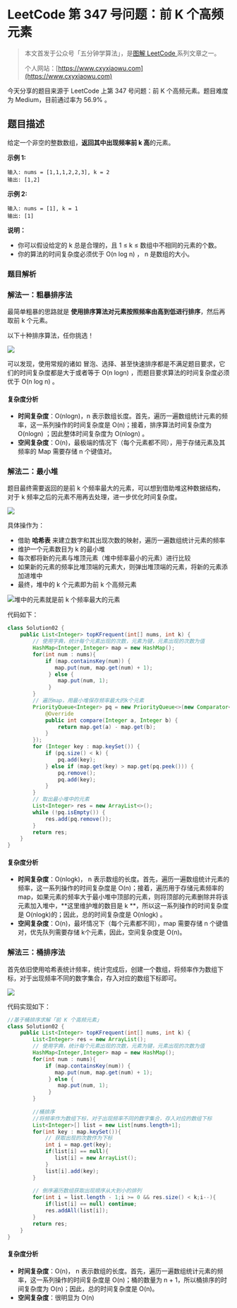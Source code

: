 # LeetCode 第 347 号问题：前 K 个高频元素

> 本文首发于公众号「五分钟学算法」，是[图解 LeetCode ](<https://github.com/MisterBooo/LeetCodeAnimation>)系列文章之一。
>
> 个人网站：[https://www.cxyxiaowu.com](https://www.cxyxiaowu.com)

今天分享的题目来源于 LeetCode 上第 347 号问题：前 K 个高频元素。题目难度为 Medium，目前通过率为 56.9% 。

## 题目描述

给定一个非空的整数数组，**返回其中出现频率前 k 高**的元素。

**示例 1:**

```
输入: nums = [1,1,1,2,2,3], k = 2
输出: [1,2]
```

**示例 2:**

```
输入: nums = [1], k = 1
输出: [1]
```

**说明：**

- 你可以假设给定的 k 总是合理的，且 1 ≤ k ≤ 数组中不相同的元素的个数。
- 你的算法的时间复杂度必须优于 O(n log n) ， n 是数组的大小。

### 题目解析

### 解法一：粗暴排序法

最简单粗暴的思路就是 **使用排序算法对元素按照频率由高到低进行排序**，然后再取前  k 个元素。

以下十种排序算法，任你挑选！

![](https://blog-1257126549.cos.ap-guangzhou.myqcloud.com/blog/qya5e.png)

可以发现，使用常规的诸如 冒泡、选择、甚至快速排序都是不满足题目要求，它们的时间复杂度都是大于或者等于 O(n log⁡n) ，而题目要求算法的时间复杂度必须优于 O(n log n) 。

#### 复杂度分析

- **时间复杂度**：O(nlogn)，n 表示数组长度。首先，遍历一遍数组统计元素的频率，这一系列操作的时间复杂度是 O(n)；接着，排序算法时间复杂度为O(nlogn) ；因此整体时间复杂度为 O(nlogn) 。
- **空间复杂度**：O(n)，最极端的情况下（每个元素都不同），用于存储元素及其频率的 Map 需要存储 n 个键值对。

### 解法二：最小堆

题目最终需要返回的是前 k 个频率最大的元素，可以想到借助堆这种数据结构，对于 k 频率之后的元素不用再去处理，进一步优化时间复杂度。

![](https://blog-1257126549.cos.ap-guangzhou.myqcloud.com/blog/nloow.jpg)

具体操作为：

- 借助 **哈希表** 来建立数字和其出现次数的映射，遍历一遍数组统计元素的频率
- 维护一个元素数目为 k 的最小堆
- 每次都将新的元素与堆顶元素（堆中频率最小的元素）进行比较
- 如果新的元素的频率比堆顶端的元素大，则弹出堆顶端的元素，将新的元素添加进堆中
- 最终，堆中的 k 个元素即为前 k 个高频元素



![堆中的元素就是前 k 个频率最大的元素](https://blog-1257126549.cos.ap-guangzhou.myqcloud.com/blog/xged1.gif)

代码如下：

```java
class Solution02 {
    public List<Integer> topKFrequent(int[] nums, int k) {
        // 使用字典，统计每个元素出现的次数，元素为键，元素出现的次数为值
        HashMap<Integer,Integer> map = new HashMap();
        for(int num : nums){
            if (map.containsKey(num)) {
               map.put(num, map.get(num) + 1);
             } else {
                map.put(num, 1);
             }
        }
        // 遍历map，用最小堆保存频率最大的k个元素
        PriorityQueue<Integer> pq = new PriorityQueue<>(new Comparator<Integer>() {
            @Override
            public int compare(Integer a, Integer b) {
                return map.get(a) - map.get(b);
            }
        });
        for (Integer key : map.keySet()) {
            if (pq.size() < k) {
                pq.add(key);
            } else if (map.get(key) > map.get(pq.peek())) {
                pq.remove();
                pq.add(key);
            }
        }
        // 取出最小堆中的元素
        List<Integer> res = new ArrayList<>();
        while (!pq.isEmpty()) {
            res.add(pq.remove());
        }
        return res;
    }
}

```

#### 复杂度分析

- **时间复杂度**：O(nlogk)， n 表示数组的长度。首先，遍历一遍数组统计元素的频率，这一系列操作的时间复杂度是 O(n)；接着，遍历用于存储元素频率的 map，如果元素的频率大于最小堆中顶部的元素，则将顶部的元素删除并将该元素加入堆中，**这里维护堆的数目是 k **，所以这一系列操作的时间复杂度是 O(nlogk)的；因此，总的时间复杂度是 O(nlog⁡k) 。
- **空间复杂度**：O(n)，最坏情况下（每个元素都不同），map 需要存储 n 个键值对，优先队列需要存储 k个元素，因此，空间复杂度是 O(n)。



### 解法三：桶排序法

首先依旧使用哈希表统计频率，统计完成后，创建一个数组，将频率作为数组下标，对于出现频率不同的数字集合，存入对应的数组下标即可。

![](https://blog-1257126549.cos.ap-guangzhou.myqcloud.com/blog/6tge2.jpg)

代码实现如下：

```java
//基于桶排序求解「前 K 个高频元素」
class Solution02 {
    public List<Integer> topKFrequent(int[] nums, int k) {
        List<Integer> res = new ArrayList();
        // 使用字典，统计每个元素出现的次数，元素为键，元素出现的次数为值
        HashMap<Integer,Integer> map = new HashMap();
        for(int num : nums){
            if (map.containsKey(num)) {
               map.put(num, map.get(num) + 1);
             } else {
                map.put(num, 1);
             }
        }
        
        //桶排序
        //将频率作为数组下标，对于出现频率不同的数字集合，存入对应的数组下标
        List<Integer>[] list = new List[nums.length+1];
        for(int key : map.keySet()){
            // 获取出现的次数作为下标
            int i = map.get(key);
            if(list[i] == null){
               list[i] = new ArrayList();
            } 
            list[i].add(key);
        }
        
        // 倒序遍历数组获取出现顺序从大到小的排列
        for(int i = list.length - 1;i >= 0 && res.size() < k;i--){
            if(list[i] == null) continue;
            res.addAll(list[i]);
        }
        return res;
    }
}
```

#### 复杂度分析

- **时间复杂度**：O(n)， n 表示数组的长度。首先，遍历一遍数组统计元素的频率，这一系列操作的时间复杂度是 O(n)；桶的数量为 n + 1，所以桶排序的时间复杂度为 O(n)；因此，总的时间复杂度是 O(n)。 
- **空间复杂度**：很明显为 O(n)



